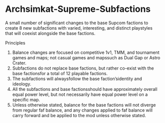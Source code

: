 # Archsimkat-Supreme-Subfactions
A small number of significant changes to the base Supcom factions to create 8 new subfactions with varied, interesting, and distinct playstyles that will coexist alongside the base factions.

Principles
1. Balance changes are focused on competitive 1v1, TMM, and tournament games and maps; not
casual games and mapssuch as Dual Gap or Astro Crater.
2. Subfactions do not replace base factions, but rather co-exist with the base factionsfor a total of
12 playable factions.
3. The subfactions will alwaysfollow the base faction’sidentity and ideology.
4. All the subfactions and base factionsshould have approximately overall equal power level, but
not necessarily have equal power level on a specific map.
5. Unless otherwise stated, balance for the base factions will not diverge from regular faf balance,
and any changes applied to faf balance will carry forward and be applied to the mod unless
otherwise stated.
